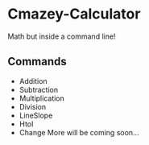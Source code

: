 # Cmazey-Calculator
Math but inside a command line!

## Commands

- Addition
- Subtraction
- Multiplication
- Division
- LineSlope
- HtoI
- Change
  More will be coming soon...